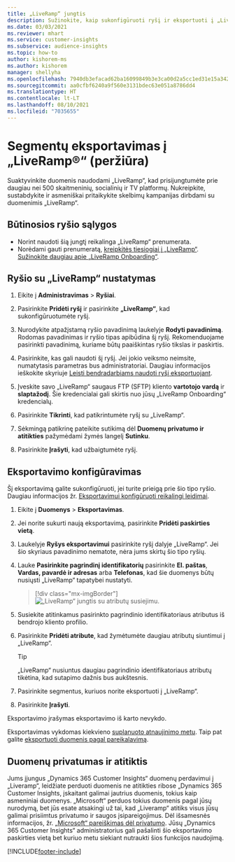 ```yaml
---
title: „LiveRamp“ jungtis
description: Sužinokite, kaip sukonfigūruoti ryšį ir eksportuoti į „LiveRamp“.
ms.date: 03/03/2021
ms.reviewer: mhart
ms.service: customer-insights
ms.subservice: audience-insights
ms.topic: how-to
author: kishorem-ms
ms.author: kishorem
manager: shellyha
ms.openlocfilehash: 7940db3efacad62ba16099849b3e3ca00d2a5cc1ed31e15a34209c0797e6ae13
ms.sourcegitcommit: aa0cfbf6240a9f560e3131bdec63e051a8786dd4
ms.translationtype: HT
ms.contentlocale: lt-LT
ms.lasthandoff: 08/10/2021
ms.locfileid: "7035655"
---
```

# <a name="export-segments-to-liverampreg-preview"></a>Segmentų eksportavimas į „LiveRamp&reg;“ (peržiūra)

Suaktyvinkite duomenis naudodami „LiveRamp“, kad prisijungtumėte prie daugiau nei 500 skaitmeninių, socialinių ir TV platformų. Nukreipkite, sustabdykite ir asmeniškai pritaikykite skelbimų kampanijas dirbdami su duomenimis „LiveRamp“.

## <a name="prerequisites-for-a-connection"></a>Būtinosios ryšio sąlygos

- Norint naudoti šią jungtį reikalinga „LiveRamp“ prenumerata.
- Norėdami gauti prenumeratą, [kreipkitės tiesiogiai į „LiveRamp“](https://liveramp.com/contact/). [Sužinokite daugiau apie „LiveRamp Onboarding“](https://liveramp.com/our-platform/data-onboarding/).

## <a name="set-up-connection-to-liveramp"></a>Ryšio su „LiveRamp“ nustatymas

1. Eikite į **Administravimas** > **Ryšiai**.

1. Pasirinkite **Pridėti ryšį** ir pasirinkite **„LiveRamp“**, kad sukonfigūruotumėte ryšį.

1. Nurodykite atpažįstamą ryšio pavadinimą laukelyje **Rodyti pavadinimą**. Rodomas pavadinimas ir ryšio tipas apibūdina šį ryšį. Rekomenduojame pasirinkti pavadinimą, kuriame būtų paaiškintas ryšio tikslas ir paskirtis.

1. Pasirinkite, kas gali naudoti šį ryšį. Jei jokio veiksmo neimsite, numatytasis parametras bus administratoriai. Daugiau informacijos ieškokite skyriuje [Leisti bendradarbiams naudoti ryšį eksportuojant](connections.md#allow-contributors-to-use-a-connection-for-exports).

1. Įveskite savo „LiveRamp“ saugaus FTP (SFTP) kliento **vartotojo vardą** ir **slaptažodį**.
Šie kredencialai gali skirtis nuo jūsų „LiveRamp Onboarding“ kredencialų.

1. Pasirinkite **Tikrinti**, kad patikrintumėte ryšį su „LiveRamp“.

1. Sėkmingą patikrinę pateikite sutikimą dėl **Duomenų privatumo ir atitikties** pažymėdami žymės langelį **Sutinku**.

1. Pasirinkite **Įrašyti**, kad užbaigtumėte ryšį.

## <a name="configure-an-export"></a>Eksportavimo konfigūravimas

Šį eksportavimą galite sukonfigūruoti, jei turite prieigą prie šio tipo ryšio. Daugiau informacijos žr. [Eksportavimui konfigūruoti reikalingi leidimai](export-destinations.md#set-up-a-new-export).

1. Eikite į **Duomenys** > **Eksportavimas**.

1. Jei norite sukurti naują eksportavimą, pasirinkite **Pridėti paskirties vietą**.

1. Laukelyje **Ryšys eksportavimui** pasirinkite ryšį dalyje „LiveRamp“. Jei šio skyriaus pavadinimo nematote, nėra jums skirtų šio tipo ryšių.

1. Lauke **Pasirinkite pagrindinį identifikatorių** pasirinkite **El. paštas**, **Vardas, pavardė ir adresas** arba **Telefonas**, kad šie duomenys būtų nusiųsti „LiveRamp“ tapatybei nustatyti.
   > [!div class="mx-imgBorder"]
   > ![„LiveRamp“ jungtis su atributų susiejimu.](media/export-liveramp-segments.png "„LiveRamp“ jungtis su atributų susiejimu")

1. Susiekite atitinkamus pasirinkto pagrindinio identifikatoriaus atributus iš bendrojo kliento profilio.

1. Pasirinkite **Pridėti atribute**, kad žymėtumėte daugiau atributų siuntimui į „LiveRamp“.

   > [!TIP]
   > „LiveRamp“ nusiuntus daugiau pagrindinio identifikatoriaus atributų tikėtina, kad sutapimo dažnis bus aukštesnis.

1. Pasirinkite segmentus, kuriuos norite eksportuoti į „LiveRamp“.

1. Pasirinkite **Įrašyti**.

Eksportavimo įrašymas eksportavimo iš karto nevykdo.

Eksportavimas vykdomas kiekvieno [suplanuoto atnaujinimo metu](system.md#schedule-tab). Taip pat galite [eksportuoti duomenis pagal pareikalavimą](export-destinations.md#run-exports-on-demand). 


## <a name="data-privacy-and-compliance"></a>Duomenų privatumas ir atitiktis

Jums įjungus „Dynamics 365 Customer Insights“ duomenų perdavimui į „Liveramp“, leidžiate perduoti duomenis ne atitikties ribose „Dynamics 365 Customer Insights, įskaitant galimai jautrius duomenis, tokius kaip asmeniniai duomenys. „Microsoft“ perduos tokius duomenis pagal jūsų nurodymą, bet jūs esate atsakingi už tai, kad „Liveramp“ atitiks visus jūsų galimai prisiimtus privatumo ir saugos įsipareigojimus. Dėl išsamesnės informacijos, žr. [„Microsoft“ pareiškimas dėl privatumo](https://go.microsoft.com/fwlink/?linkid=396732).
Jūsų „Dynamics 365 Customer Insights“ administratorius gali pašalinti šio eksportavimo paskirties vietą bet kuriuo metu siekiant nutraukti šios funkcijos naudojimą.

[!INCLUDE[footer-include](../includes/footer-banner.md)]
